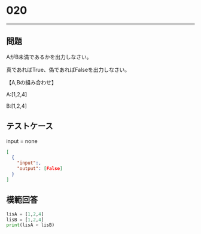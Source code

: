 
# 020

---

## 問題

AがB未満であるかを出力しなさい。

真であればTrue、偽であればFalseを出力しなさい。

【A,Bの組み合わせ】

A:[1,2,4]

B:[1,2,4]

## テストケース

input = none

```json
[
  {
    "input":,
    "output": [False]
  }
]
```

## 模範回答

```python
lisA = [1,2,4]
lisB = [1,2,4]
print(lisA < lisB)
```
